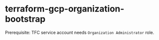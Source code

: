 # terraform-gcp-organization-bootstrap

Prerequisite: TFC service account needs `Organization Administrator` role.
